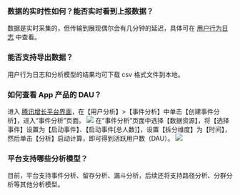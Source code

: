 ### 数据的实时性如何？能否实时看到上报数据？
数据是实时采集的，但传输到展现偶尔会有几分钟的延迟，具体可在 [用户行为日志](https://growing.tencent.com/k38qnsyg9w/analysis/source_list) 中查看。

### 能否支持导出数据？
用户行为日志和分析模型的结果均可下载 csv 格式文件到本地。

### 如何查看 App 产品的 DAU？
进入 [腾讯增长平台界面](https://growing.tencent.com/)，在【用户分析】>【事件分析】中单击【创建事件分析】，进入“事件分析”页面。
![](https://main.qcloudimg.com/raw/928e6a9d15f490d5b04c3f2102063ef8.png)
在“事件分析”页面中选择【数据资源】，将【选择事件】设置为【启动事件】、【启动事件[总人数]】，设置【拆分维度】为【时间】，然后单击【分析】启动计算，即可得到活跃用户数（DAU）。
![](https://main.qcloudimg.com/raw/e7552786f667002a4cba57f88d5912f6.png)

### 平台支持哪些分析模型？
目前，平台支持事件分析、留存分析、漏斗分析，后续还将支持路径分析、分群分析等其他分析模型。
